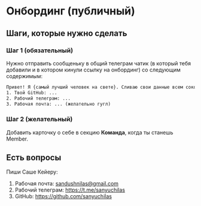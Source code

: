 # Онбординг (публичный)

## Шаги, которые нужно сделать
### Шаг 1 (обязательный)
Нужно отправить сообщеньку в общий телеграм чатик (в который тебя добавили и в котором кинули ссылку на онбординг) со следующим содержимым:

```txt
Привет! Я {самый лучший человек на свете}. Сливаю свои данные всем сокомандникам:
1. Твой GitHub: ...
2. Рабочий телеграм: ...
3. Рабочая почта: ... (желательно гугл)
```

### Шаг 2 (желательный)
Добавить карточку о себе в секцию **Команда**, когда ты станешь Member.

## Есть вопросы
Пиши Саше Кейеру:
1. Рабочая почта: sandushnilas@gmail.com
2. Рабочий телеграм: https://t.me/sanyuchilas
3. GitHub: https://github.com/sanyuchilas
